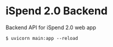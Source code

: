 # iSpend 2.0 Backend

Backend API for iSpend 2.0 web app

```console
$ uvicorn main:app --reload
```